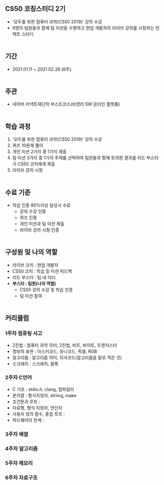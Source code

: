 ## CS50 코칭스터디 2기
- '모두를 위한 컴퓨터 과학(CS50 2019)' 강의 수강
- 6명의 팀원들과 함께 팀 미션을 수행하고 현업 개발자의 라이브 강의를 시청하는 언택트 스터디<br><br>

## 기간
- 2021.01.11 ~ 2021.02.26 (6주)<br><br>

## 주관
- 네이버 커넥트재단의 부스트코스(비영리 SW 온라인 플랫폼)<br><br>

## 학습 과정
1. '모두를 위한 컴퓨터 과학(CS50 2019)' 강의 수강
2. 퀴즈 10문제 풀이
3. 개인 미션 2가지 중 1가지 제출
4. 팀 미션 3가지 중 1가지 주제를 선택하여 팀원들과 함께 토의한 결과를 리드 부스터가 CS50 코치에게 제출
5. 라이브 강의 시청 <br><br>


## 수료 기준
- 학습 인증 80%이상 달성시 수료
  - 강의 수강 인증
  - 퀴즈 인증
  - 개인 미션과 팀 미션 제출
  - 라이브 강의 시청 인증<br><br>
    

## 구성원 및 나의 역할
- 라이브 코치 : 현업 개발자
- CS50 코치 : 학습 및 미션 피드백
- 리드 부스터 : 팀 내 리더
- **부스터 : 팀원(나의 역할)**
    - CS50 강의 수강 및 학습 인증
    - 팀 미션 참여<br><br>

## 커리큘럼
### 1주차 컴퓨팅 사고
- 2진법 : 컴퓨터 과학 의미, 2진법, 비트, 바이트, 트랜지스터
- 정보의 표현 : 아스키코드, 유니코드, 픽셀, RGB
- 알고리즘 : 알고리즘 의미, 의사코드(알고리즘을 말로 적은 것)
- 스크래치 : 스크래치, 블록
### 2주차 C언어
- C 기초 : stdio.h, clang, 컴파일러
- 문자열 : 형식지정자, striing, make
- 조건문과 루프 : 
- 자료형, 형식 지정자, 연산자
- 사용자 정의 함수, 중첩 루프 : 
- 하드웨어의 한계 : 
### 3주차 배열
### 4주차 알고리즘
### 5주차 메모리
### 6주차 자료구조

   


